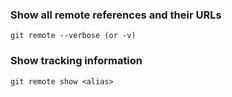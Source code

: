 ### Show all remote references and their URLs
```shell
git remote --verbose (or -v)
```


### Show tracking information
```shell
git remote show <alias>
```
